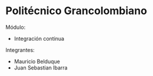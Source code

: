 # Politécnico Grancolombiano

Módulo: 
<ul>
<li>Integración continua</li>
</ul>

Integrantes: 
<ul>
<li>Mauricio Belduque</li>
<li>Juan Sebastian Ibarra</li>
</ul>
